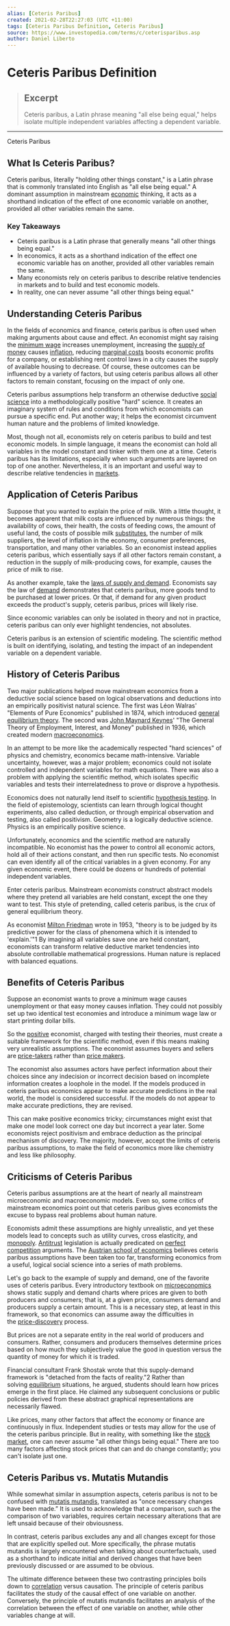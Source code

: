 ```yaml
---
alias: [Ceteris Paribus]
created: 2021-02-28T22:27:03 (UTC +11:00)
tags: [Ceteris Paribus Definition, Ceteris Paribus]
source: https://www.investopedia.com/terms/c/ceterisparibus.asp
author: Daniel Liberto
---
```


# Ceteris Paribus Definition

> ## Excerpt
> Ceteris paribus, a Latin phrase meaning "all else being equal," helps isolate multiple independent variables affecting a dependent variable.

---

Ceteris Paribus
## What Is Ceteris Paribus?

Ceteris paribus, literally "holding other things constant," is a Latin phrase that is commonly translated into English as "all else being equal." A dominant assumption in mainstream [economic](https://www.investopedia.com/terms/e/economics.asp) thinking, it acts as a shorthand indication of the effect of one economic variable on another, provided all other variables remain the same.

### Key Takeaways

-   Ceteris paribus is a Latin phrase that generally means "all other things being equal."
-   In economics, it acts as a shorthand indication of the effect one economic variable has on another, provided all other variables remain the same.
-   Many economists rely on ceteris paribus to describe relative tendencies in markets and to build and test economic models.
-   In reality, one can never assume "all other things being equal."

## Understanding Ceteris Paribus

In the fields of economics and finance, ceteris paribus is often used when making arguments about cause and effect. An economist might say raising the [minimum wage](https://www.investopedia.com/terms/m/minimum_wage.asp) increases unemployment, increasing the [supply of money](https://www.investopedia.com/terms/m/moneysupply.asp) causes [inflation](https://www.investopedia.com/terms/i/inflation.asp), reducing [marginal costs](https://www.investopedia.com/terms/m/marginalcostofproduction.asp) boosts economic profits for a company, or establishing rent control laws in a city causes the supply of available housing to decrease. Of course, these outcomes can be influenced by a variety of factors, but using ceteris paribus allows all other factors to remain constant, focusing on the impact of only one.

Ceteris paribus assumptions help transform an otherwise deductive [social science](https://www.investopedia.com/terms/s/social-science.asp) into a methodologically positive "hard" science. It creates an imaginary system of rules and conditions from which economists can pursue a specific end. Put another way; it helps the economist circumvent human nature and the problems of limited knowledge.

Most, though not all, economists rely on ceteris paribus to build and test economic models. In simple language, it means the economist can hold all variables in the model constant and tinker with them one at a time. Ceteris paribus has its limitations, especially when such arguments are layered on top of one another. Nevertheless, it is an important and useful way to describe relative tendencies in [markets](https://www.investopedia.com/terms/m/market.asp).

## Application of Ceteris Paribus

Suppose that you wanted to explain the price of milk. With a little thought, it becomes apparent that milk costs are influenced by numerous things: the availability of cows, their health, the costs of feeding cows, the amount of useful land, the costs of possible milk [substitutes](https://www.investopedia.com/terms/s/substitute.asp), the number of milk suppliers, the level of inflation in the economy, consumer preferences, transportation, and many other variables. So an economist instead applies ceteris paribus, which essentially says if all other factors remain constant, a reduction in the supply of milk-producing cows, for example, causes the price of milk to rise.

As another example, take the [laws of supply and demand](https://www.investopedia.com/terms/l/law-of-supply-demand.asp). Economists say the law of [demand](https://www.investopedia.com/terms/d/demand.asp) demonstrates that ceteris paribus, more goods tend to be purchased at lower prices. Or that, if demand for any given product exceeds the product's supply, ceteris paribus, prices will likely rise.

Since economic variables can only be isolated in theory and not in practice, ceteris paribus can only ever highlight tendencies, not absolutes.

Ceteris paribus is an extension of scientific modeling. The scientific method is built on identifying, isolating, and testing the impact of an independent variable on a dependent variable.

## History of Ceteris Paribus

Two major publications helped move mainstream economics from a deductive social science based on logical observations and deductions into an empirically positivist natural science. The first was Léon Walras' "Elements of Pure Economics" published in 1874, which introduced [general equilibrium theory](https://www.investopedia.com/terms/g/general-equilibrium-theory.asp). The second was [John Maynard Keynes](https://www.investopedia.com/terms/j/john_maynard_keynes.asp)' "The General Theory of Employment, Interest, and Money" published in 1936, which created modern [macroeconomics](https://www.investopedia.com/terms/m/macroeconomics.asp).

In an attempt to be more like the academically respected "hard sciences" of physics and chemistry, economics became math-intensive. Variable uncertainty, however, was a major problem; economics could not isolate controlled and independent variables for math equations. There was also a problem with applying the scientific method, which isolates specific variables and tests their interrelatedness to prove or disprove a hypothesis.

Economics does not naturally lend itself to scientific [hypothesis testing](https://www.investopedia.com/terms/h/hypothesistesting.asp). In the field of epistemology, scientists can learn through logical thought experiments, also called deduction, or through empirical observation and testing, also called positivism. Geometry is a logically deductive science. Physics is an empirically positive science.

Unfortunately, economics and the scientific method are naturally incompatible. No economist has the power to control all economic actors, hold all of their actions constant, and then run specific tests. No economist can even identify all of the critical variables in a given economy. For any given economic event, there could be dozens or hundreds of potential independent variables.

Enter ceteris paribus. Mainstream economists construct abstract models where they pretend all variables are held constant, except the one they want to test. This style of pretending, called ceteris paribus, is the crux of general equilibrium theory.

As economist [Milton Friedman](https://www.investopedia.com/terms/m/milton-friedman.asp) wrote in 1953, "theory is to be judged by its predictive power for the class of phenomena which it is intended to 'explain.'"1 By imagining all variables save one are held constant, economists can transform relative deductive market tendencies into absolute controllable mathematical progressions. Human nature is replaced with balanced equations.

## Benefits of Ceteris Paribus

Suppose an economist wants to prove a minimum wage causes unemployment or that easy money causes inflation. They could not possibly set up two identical test economies and introduce a minimum wage law or start printing dollar bills.

So the [positive](https://www.investopedia.com/terms/p/positiveeconomics.asp) economist, charged with testing their theories, must create a suitable framework for the scientific method, even if this means making very unrealistic assumptions. The economist assumes buyers and sellers are [price-takers](https://www.investopedia.com/terms/p/pricetaker.asp) rather than [price makers](https://www.investopedia.com/terms/p/pricemaker.asp).

The economist also assumes actors have perfect information about their choices since any indecision or incorrect decision based on incomplete information creates a loophole in the model. If the models produced in ceteris paribus economics appear to make accurate predictions in the real world, the model is considered successful. If the models do not appear to make accurate predictions, they are revised.

This can make positive economics tricky; circumstances might exist that make one model look correct one day but incorrect a year later. Some economists reject positivism and embrace deduction as the principal mechanism of discovery. The majority, however, accept the limits of ceteris paribus assumptions, to make the field of economics more like chemistry and less like philosophy.

## Criticisms of Ceteris Paribus

Ceteris paribus assumptions are at the heart of nearly all mainstream microeconomic and macroeconomic models. Even so, some critics of mainstream economics point out that ceteris paribus gives economists the excuse to bypass real problems about human nature.

Economists admit these assumptions are highly unrealistic, and yet these models lead to concepts such as utility curves, cross elasticity, and [monopoly](https://www.investopedia.com/terms/m/monopoly.asp). [Antitrust](https://www.investopedia.com/terms/a/antitrust.asp) legislation is actually predicated on [perfect competition](https://www.investopedia.com/terms/p/perfectcompetition.asp) arguments. The [Austrian school of economics](https://www.investopedia.com/terms/a/austrian_school.asp) believes ceteris paribus assumptions have been taken too far, transforming economics from a useful, logical social science into a series of math problems.

Let's go back to the example of supply and demand, one of the favorite uses of ceteris paribus. Every introductory textbook on [microeconomics](https://www.investopedia.com/terms/m/microeconomics.asp) shows static supply and demand charts where prices are given to both producers and consumers; that is, at a given price, consumers demand and producers supply a certain amount. This is a necessary step, at least in this framework, so that economics can assume away the difficulties in the [price-discovery](https://www.investopedia.com/terms/p/pricediscovery.asp) process.

But prices are not a separate entity in the real world of producers and consumers. Rather, consumers and producers themselves determine prices based on how much they subjectively value the good in question versus the quantity of money for which it is traded.

Financial consultant Frank Shostak wrote that this supply-demand framework is "detached from the facts of reality."2 Rather than solving [equilibrium](https://www.investopedia.com/terms/e/equilibrium.asp) situations, he argued, students should learn how prices emerge in the first place. He claimed any subsequent conclusions or public policies derived from these abstract graphical representations are necessarily flawed.

Like prices, many other factors that affect the economy or finance are continuously in flux. Independent studies or tests may allow for the use of the ceteris paribus principle. But in reality, with something like the [stock market](https://www.investopedia.com/terms/s/stockmarket.asp), one can never assume "all other things being equal." There are too many factors affecting stock prices that can and do change constantly; you can't isolate just one.

## Ceteris Paribus vs. Mutatis Mutandis

While somewhat similar in assumption aspects, ceteris paribus is not to be confused with [mutatis mutandis](https://www.investopedia.com/ask/answers/033015/what-difference-between-ceteris-paribus-and-mutatis-mutandis.asp), translated as "once necessary changes have been made.” It is used to acknowledge that a comparison, such as the comparison of two variables, requires certain necessary alterations that are left unsaid because of their obviousness. 

In contrast, ceteris paribus excludes any and all changes except for those that are explicitly spelled out. More specifically, the phrase mutatis mutandis is largely encountered when talking about counterfactuals, used as a shorthand to indicate initial and derived changes that have been previously discussed or are assumed to be obvious.

The ultimate difference between these two contrasting principles boils down to [correlation](https://www.investopedia.com/terms/c/correlation.asp) versus causation. The principle of ceteris paribus facilitates the study of the causal effect of one variable on another. Conversely, the principle of mutatis mutandis facilitates an analysis of the correlation between the effect of one variable on another, while other variables change at will.
